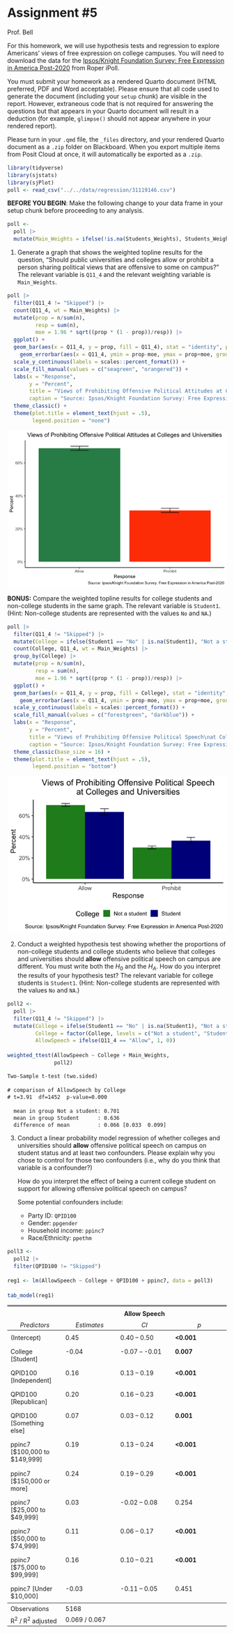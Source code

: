 # Assignment \#5
Prof. Bell

For this homework, we will use hypothesis tests and regression to
explore Americans’ views of free expression on college campuses. You
will need to download the data for the [Ipsos/Knight Foundation Survey:
Free Expression in America
Post-2020](https://doi.org/10.25940/ROPER-31119146) from Roper iPoll.

You must submit your homework as a rendered Quarto document (HTML
preferred, PDF and Word acceptable). Please ensure that all code used to
generate the document (including your `setup` chunk) are visible in the
report. However, extraneous code that is not required for answering the
questions but that appears in your Quarto document will result in a
deduction (for example, `glimpse()` should not appear anywhere in your
rendered report).

Please turn in your `.qmd` file, the `_files` directory, and your
rendered Quarto document as a `.zip` folder on Blackboard. When you
export multiple items from Posit Cloud at once, it will automatically be
exported as a `.zip`.

``` r
library(tidyverse)
library(sjstats)
library(sjPlot)
poll <- read_csv("../../data/regression/31119146.csv")
```

**BEFORE YOU BEGIN**: Make the following change to your data frame in
your setup chunk before proceeding to any analysis.

``` r
poll <- 
  poll |>
  mutate(Main_Weights = ifelse(!is.na(Students_Weights), Students_Weights, Main_Weights))
```

1.  Generate a graph that shows the weighted topline results for the
    question, “Should public universities and colleges allow or prohibit
    a person sharing political views that are offensive to some on
    campus?” The relevant variable is `Q11_4` and the relevant weighting
    variable is `Main_Weights`.

``` r
poll |>
  filter(Q11_4 != "Skipped") |>
  count(Q11_4, wt = Main_Weights) |>
  mutate(prop = n/sum(n),
         resp = sum(n),
         moe = 1.96 * sqrt((prop * (1 - prop))/resp)) |>
  ggplot() +
  geom_bar(aes(x = Q11_4, y = prop, fill = Q11_4), stat = "identity", position = "dodge") +
    geom_errorbar(aes(x = Q11_4, ymin = prop-moe, ymax = prop+moe, group = Q11_4), position = position_dodge(.9), width = .2) +
  scale_y_continuous(labels = scales::percent_format()) +
  scale_fill_manual(values = c("seagreen", "orangered")) +
  labs(x = "Response",
       y = "Percent",
       title = "Views of Prohibiting Offensive Political Attitudes at Colleges and Universities",
       caption = "Source: Ipsos/Knight Foundation Survey: Free Expression in America Post-2020") +
  theme_classic() +
  theme(plot.title = element_text(hjust = .5),
        legend.position = "none")
```

![](regression_answerkey_files/figure-commonmark/topline-1.png)

**BONUS:** Compare the weighted topline results for college students and
non-college students in the same graph. The relevant variable is
`Student1`. (Hint: Non-college students are represented with the values
`No` and `NA`.)

``` r
poll |>
  filter(Q11_4 != "Skipped") |>
  mutate(College = ifelse(Student1 == "No" | is.na(Student1), "Not a student", "Student")) |>
  count(College, Q11_4, wt = Main_Weights) |>
  group_by(College) |>
  mutate(prop = n/sum(n),
         resp = sum(n),
         moe = 1.96 * sqrt((prop * (1 - prop))/resp)) |>
  ggplot() +
  geom_bar(aes(x = Q11_4, y = prop, fill = College), stat = "identity", position = "dodge") +
    geom_errorbar(aes(x = Q11_4, ymin = prop-moe, ymax = prop+moe, group = College), position = position_dodge(.9), width = .2) +
  scale_y_continuous(labels = scales::percent_format()) +
  scale_fill_manual(values = c("forestgreen", "darkblue")) +
  labs(x = "Response",
       y = "Percent",
       title = "Views of Prohibiting Offensive Political Speech\nat Colleges and Universities",
       caption = "Source: Ipsos/Knight Foundation Survey: Free Expression in America Post-2020") +
  theme_classic(base_size = 16) +
  theme(plot.title = element_text(hjust = .5),
        legend.position = "bottom")
```

![](regression_answerkey_files/figure-commonmark/topline_college-1.png)

2.  Conduct a weighted hypothesis test showing whether the proportions
    of non-college students and college students who believe that
    colleges and universities should **allow** offensive political
    speech on campus are different. You must write both the $H_0$ and
    the $H_A$. How do you interpret the results of your hypothesis test?
    The relevant variable for college students is `Student1`. (Hint:
    Non-college students are represented with the values `No` and `NA`.)

``` r
poll2 <-
  poll |>
  filter(Q11_4 != "Skipped") |>
  mutate(College = ifelse(Student1 == "No" | is.na(Student1), "Not a student", "Student"),
         College = factor(College, levels = c("Not a student", "Student")),
         AllowSpeech = ifelse(Q11_4 == "Allow", 1, 0))

weighted_ttest(AllowSpeech ~ College + Main_Weights,
               poll2)
```


    Two-Sample t-test (two.sided)

    # comparison of AllowSpeech by College
    # t=3.91  df=1452  p-value=0.000

      mean in group Not a student: 0.701
      mean in group Student      : 0.636
      difference of mean         : 0.066 [0.033  0.099]

3.  Conduct a linear probability model regression of whether colleges
    and universities should **allow** offensive political speech on
    campus on student status and at least two confounders. Please
    explain why you chose to control for those two confounders (i.e.,
    why do you think that variable is a confounder?)

    How do you interpret the effect of being a current college student
    on support for allowing offensive political speech on campus?

    Some potential confounders include:

    - Party ID: `QPID100`
    - Gender: `ppgender`
    - Household income: `ppinc7`
    - Race/Ethnicity: `ppethm`

``` r
poll3 <-
  poll2 |>
  filter(QPID100 != "Skipped")

reg1 <- lm(AllowSpeech ~ College + QPID100 + ppinc7, data = poll3)

tab_model(reg1)
```

<table data-quarto-postprocess="true"
style="border-collapse:collapse; border:none;">
<colgroup>
<col style="width: 25%" />
<col style="width: 25%" />
<col style="width: 25%" />
<col style="width: 25%" />
</colgroup>
<tbody>
<tr class="odd">
<td data-quarto-table-cell-role="th"
style="text-align: center; border-top: double; font-style: normal; font-weight: bold; padding: 0.2cm;"> </td>
<td colspan="3" data-quarto-table-cell-role="th"
style="text-align: center; border-top: double; font-style: normal; font-weight: bold; padding: 0.2cm;">Allow
Speech</td>
</tr>
<tr class="even">
<td
style="text-align: center; border-bottom: 1px solid; font-style: italic; font-weight: normal;">Predictors</td>
<td
style="text-align: center; border-bottom: 1px solid; font-style: italic; font-weight: normal;">Estimates</td>
<td
style="text-align: center; border-bottom: 1px solid; font-style: italic; font-weight: normal;">CI</td>
<td
style="text-align: center; border-bottom: 1px solid; font-style: italic; font-weight: normal;">p</td>
</tr>
<tr class="odd">
<td
style="text-align: left; padding: 0.2cm; vertical-align: top;">(Intercept)</td>
<td
style="text-align: left; padding: 0.2cm; vertical-align: top;">0.45</td>
<td
style="text-align: left; padding: 0.2cm; vertical-align: top;">0.40 – 0.50</td>
<td
style="text-align: left; padding: 0.2cm; vertical-align: top;"><strong>&lt;0.001</strong></td>
</tr>
<tr class="even">
<td
style="text-align: left; padding: 0.2cm; vertical-align: top;">College
[Student]</td>
<td
style="text-align: left; padding: 0.2cm; vertical-align: top;">-0.04</td>
<td
style="text-align: left; padding: 0.2cm; vertical-align: top;">-0.07 – -0.01</td>
<td
style="text-align: left; padding: 0.2cm; vertical-align: top;"><strong>0.007</strong></td>
</tr>
<tr class="odd">
<td
style="text-align: left; padding: 0.2cm; vertical-align: top;">QPID100
[Independent]</td>
<td
style="text-align: left; padding: 0.2cm; vertical-align: top;">0.16</td>
<td
style="text-align: left; padding: 0.2cm; vertical-align: top;">0.13 – 0.19</td>
<td
style="text-align: left; padding: 0.2cm; vertical-align: top;"><strong>&lt;0.001</strong></td>
</tr>
<tr class="even">
<td
style="text-align: left; padding: 0.2cm; vertical-align: top;">QPID100
[Republican]</td>
<td
style="text-align: left; padding: 0.2cm; vertical-align: top;">0.20</td>
<td
style="text-align: left; padding: 0.2cm; vertical-align: top;">0.16 – 0.23</td>
<td
style="text-align: left; padding: 0.2cm; vertical-align: top;"><strong>&lt;0.001</strong></td>
</tr>
<tr class="odd">
<td
style="text-align: left; padding: 0.2cm; vertical-align: top;">QPID100
[Something else]</td>
<td
style="text-align: left; padding: 0.2cm; vertical-align: top;">0.07</td>
<td
style="text-align: left; padding: 0.2cm; vertical-align: top;">0.03 – 0.12</td>
<td
style="text-align: left; padding: 0.2cm; vertical-align: top;"><strong>0.001</strong></td>
</tr>
<tr class="even">
<td
style="text-align: left; padding: 0.2cm; vertical-align: top;">ppinc7
[$100,000 to<br />
$149,999]</td>
<td
style="text-align: left; padding: 0.2cm; vertical-align: top;">0.19</td>
<td
style="text-align: left; padding: 0.2cm; vertical-align: top;">0.13 – 0.24</td>
<td
style="text-align: left; padding: 0.2cm; vertical-align: top;"><strong>&lt;0.001</strong></td>
</tr>
<tr class="odd">
<td
style="text-align: left; padding: 0.2cm; vertical-align: top;">ppinc7
[$150,000 or more]</td>
<td
style="text-align: left; padding: 0.2cm; vertical-align: top;">0.24</td>
<td
style="text-align: left; padding: 0.2cm; vertical-align: top;">0.19 – 0.29</td>
<td
style="text-align: left; padding: 0.2cm; vertical-align: top;"><strong>&lt;0.001</strong></td>
</tr>
<tr class="even">
<td
style="text-align: left; padding: 0.2cm; vertical-align: top;">ppinc7
[$25,000 to<br />
$49,999]</td>
<td
style="text-align: left; padding: 0.2cm; vertical-align: top;">0.03</td>
<td
style="text-align: left; padding: 0.2cm; vertical-align: top;">-0.02 – 0.08</td>
<td
style="text-align: left; padding: 0.2cm; vertical-align: top;">0.254</td>
</tr>
<tr class="odd">
<td
style="text-align: left; padding: 0.2cm; vertical-align: top;">ppinc7
[$50,000 to<br />
$74,999]</td>
<td
style="text-align: left; padding: 0.2cm; vertical-align: top;">0.11</td>
<td
style="text-align: left; padding: 0.2cm; vertical-align: top;">0.06 – 0.17</td>
<td
style="text-align: left; padding: 0.2cm; vertical-align: top;"><strong>&lt;0.001</strong></td>
</tr>
<tr class="even">
<td
style="text-align: left; padding: 0.2cm; vertical-align: top;">ppinc7
[$75,000 to<br />
$99,999]</td>
<td
style="text-align: left; padding: 0.2cm; vertical-align: top;">0.16</td>
<td
style="text-align: left; padding: 0.2cm; vertical-align: top;">0.10 – 0.21</td>
<td
style="text-align: left; padding: 0.2cm; vertical-align: top;"><strong>&lt;0.001</strong></td>
</tr>
<tr class="odd">
<td
style="text-align: left; padding: 0.2cm; vertical-align: top;">ppinc7
[Under $10,000]</td>
<td
style="text-align: left; padding: 0.2cm; vertical-align: top;">-0.03</td>
<td
style="text-align: left; padding: 0.2cm; vertical-align: top;">-0.11 – 0.05</td>
<td
style="text-align: left; padding: 0.2cm; vertical-align: top;">0.451</td>
</tr>
<tr class="even">
<td
style="text-align: left; padding: 0.2cm; vertical-align: top; padding-top: 0.1cm; padding-bottom: 0.1cm; border-top: 1px solid;">Observations</td>
<td colspan="3"
style="text-align: left; padding: 0.2cm; vertical-align: top; padding-top: 0.1cm; padding-bottom: 0.1cm; border-top: 1px solid;">5168</td>
</tr>
<tr class="odd">
<td
style="text-align: left; padding: 0.2cm; vertical-align: top; padding-top: 0.1cm; padding-bottom: 0.1cm;">R<sup>2</sup>
/ R<sup>2</sup> adjusted</td>
<td colspan="3"
style="text-align: left; padding: 0.2cm; vertical-align: top; padding-top: 0.1cm; padding-bottom: 0.1cm;">0.069
/ 0.067</td>
</tr>
</tbody>
</table>
